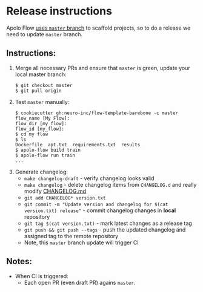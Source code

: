 Release instructions
====================

Apolo Flow [uses `master` branch](https://github.com/neuro-inc/neuro-flow/blob/ac659ff0f1f17c6d820cd2126e3769973dfde86b/neuro_flow/cli/project_template.py#L10) to scaffold projects, so to do a release we need to update `master` branch.


Instructions:
------------

1. Merge all necessary PRs and ensure that `master` is green, update your local master branch:
    ```
    $ git checkout master
    $ git pull origin
    ```
2. Test `master` manually:
    ```
    $ cookiecutter gh:neuro-inc/flow-template-barebone -c master
    flow_name [My Flow]:
    flow_dir [my flow]:
    flow_id [my_flow]:
    $ cd my flow
    $ ls
    Dockerfile  apt.txt  requirements.txt  results
    $ apolo-flow build train
    $ apolo-flow run train
    ...
    ```
3. Generate changelog:
    - `make changelog-draft` - verify changelog looks valid
    - `make changelog` - delete changelog items from `CHANGELOG.d` and really modify [CHANGELOG.md](./CHANGELOG.md)
    - `git add CHANGELOG* version.txt`
    - `git commit -m "Update version and changelog for $(cat version.txt) release"` - commit changelog changes in **local** repository
    - `git tag $(cat version.txt)` - mark latest changes as a release tag
    - `git push && git push --tags` - push the updated changelog and assigned tag to the remote repository
    - Note, this `master` branch update will trigger CI

Notes:
------

- When CI is triggered:
    - Each open PR (even draft PR) agains `master`.

